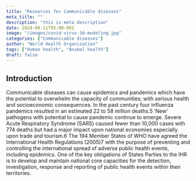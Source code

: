 ```yaml
---
title: "Resources for Communicable diseases"
meta_title: ""
description: "this is meta description"
date: 2024-06-11T05:00:00Z
image: "/images/covid-virus-3d-modeling.jpg"
categories: ["Communicable diseases"]
author: "World Health Organization"
tags: ["Human health", "Animal health"]
draft: false
---
```

## Introduction
Communicable diseases can cause epidemics and pandemics which have the potential to overwhelm the
capacity of communities; with serious health and socioeconomic consequences. In the past century four influenza pandemics resulted in an estimated 22 to 58 million
deaths.5
‘New’ pathogens with potential to cause pandemic continue to emerge. Severe Acute Respiratory Syndrome
(SARS) caused fewer than 10,000 cases with 774 deaths
but had a major impact upon national economies especially upon trade and tourism.6
The 194 Member States of WHO have agreed the International Health Regulations (2005)7 with the purpose of
preventing and controlling the international spread of adverse public health events, including epidemics. One of
the key obligations of States Parties to the IHR is to develop and maintain national core capacities for the
detection, investigation, response and reporting of public
health events within their territories.

